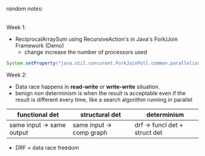 
###### random notes:

Week 1:

- ReciprocalArraySum using RecursiveAction's in Java's Fork/Join Framework (Demo)
	- change increase the number of processors used 

```java
System.setProperty("java.util.concurent.ForkJoinPoll.common.parallelism", "2");
```

Week 2:

- Data race happens in **read-write** or **write-write** situation.
- benign non determinism is when the result is acceptable even if the result is different every time, like a search algorithm running in parallel 

 | functional det                        | structural det                        | determinism                            |
 | --------------------------- | --------------------------- | ---------------------------- |
 | same input -> same output | same input -> comp graph | drf -> funcl det + struct det  |

* DRF = data race freedom

